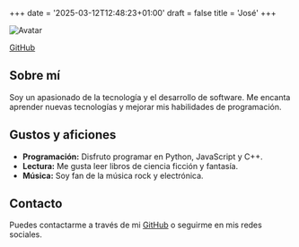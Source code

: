 +++
date = '2025-03-12T12:48:23+01:00'
draft = false
title = 'José'
+++

![Avatar](https://avatars.githubusercontent.com/u/160058689?v=4) <!-- Reemplaza con tu URL de avatar -->

[GitHub](https://github.com/jpg486-ual) <!-- Reemplaza con tu enlace de GitHub -->

## Sobre mí

Soy un apasionado de la tecnología y el desarrollo de software. Me encanta aprender nuevas tecnologías y mejorar mis habilidades de programación.

## Gustos y aficiones

- **Programación:** Disfruto programar en Python, JavaScript y C++.
- **Lectura:** Me gusta leer libros de ciencia ficción y fantasía.
- **Música:** Soy fan de la música rock y electrónica.

## Contacto

Puedes contactarme a través de mi [GitHub](https://github.com/jpg486-ual) o seguirme en mis redes sociales.